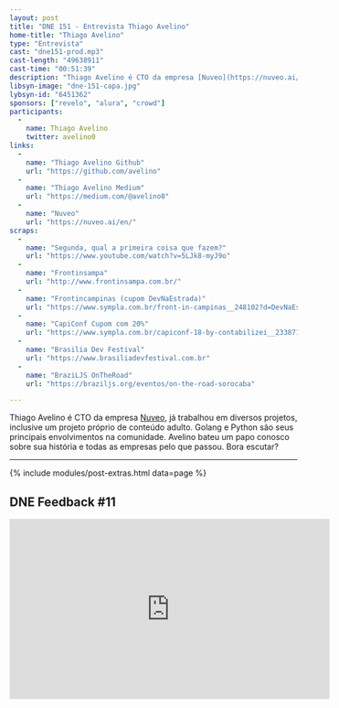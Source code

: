 ```yaml
---
layout: post
title: "DNE 151 - Entrevista Thiago Avelino"
home-title: "Thiago Avelino"
type: "Entrevista"
cast: "dne151-prod.mp3"
cast-length: "49638911"
cast-time: "00:51:39"
description: "Thiago Avelino é CTO da empresa [Nuveo](https://nuveo.ai/en/), já trabalhou em diversos projetos, inclusive um projeto próprio de conteúdo adulto. Golang e Python são seus principais envolvimentos na comunidade. Avelino bateu um papo conosco sobre sua história e todas as empresas pelo que passou. Bora escutar?"
libsyn-image: "dne-151-capa.jpg"
lybsyn-id: "6451362"
sponsors: ["revelo", "alura", "crowd"]
participants:
  -
    name: Thiago Avelino
    twitter: avelino0
links:
  -
    name: "Thiago Avelino Github"
    url: "https://github.com/avelino"
  -
    name: "Thiago Avelino Medium"
    url: "https://medium.com/@avelino0"
  -
    name: "Nuveo"
    url: "https://nuveo.ai/en/"
scraps:
  -
    name: "Segunda, qual a primeira coisa que fazem?"
    url: "https://www.youtube.com/watch?v=5LJk8-myJ9o"
  -
    name: "Frontinsampa"
    url: "http://www.frontinsampa.com.br/"
  -
    name: "Frontincampinas (cupom DevNaEstrada)"
    url: "https://www.sympla.com.br/front-in-campinas__248102?d=DevNaEstrada"
  -
    name: "CapiConf Cupom com 20%"
    url: "https://www.sympla.com.br/capiconf-18-by-contabilizei__233871?d=DEVNAESTRADA"
  -
    name: "Brasilia Dev Festival"
    url: "https://www.brasiliadevfestival.com.br"
  -
    name: "BraziLJS OnTheRoad"
    url: "https://braziljs.org/eventos/on-the-road-sorocaba"

---
```


Thiago Avelino é CTO da empresa [Nuveo](https://nuveo.ai/en/), já trabalhou em diversos projetos, inclusive um projeto próprio de conteúdo adulto. Golang e Python são seus principais envolvimentos na comunidade. Avelino bateu um papo conosco sobre sua história e todas as empresas pelo que passou. Bora escutar?

---

{% include modules/post-extras.html data=page %}

<section class="post-youtube">
  <h2 class="post-youtube-title">
    DNE Feedback #11
  </h2>
  <div class="v-wrapper">
    <iframe class="v-iframe" width="560" height="315" src="https://www.youtube.com/embed/5LJk8-myJ9o" frameborder="0" allowfullscreen></iframe>
  </div>
</section>

